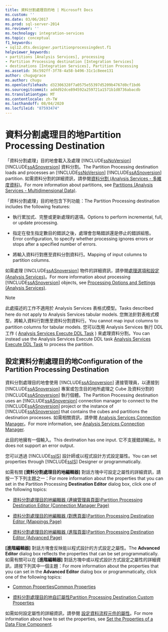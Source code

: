 ```yaml
---
title: 資料分割處理目的地 | Microsoft Docs
ms.custom: ''
ms.date: 03/06/2017
ms.prod: sql-server-2014
ms.reviewer: ''
ms.technology: integration-services
ms.topic: conceptual
f1_keywords:
- sql12.dts.designer.partitionprocessingdest.f1
helpviewer_keywords:
- partitions [Analysis Services], processing
- Partition Processing destination [Integration Services]
- destinations [Integration Services], Partition Processing
ms.assetid: 36c592ff-3f78-4a58-b496-31c1c8eee131
author: chugugrace
ms.author: chugu
ms.openlocfilehash: d32306328f7a0575e55397d5209b4767d0cf1bd6
ms.sourcegitcommit: ad4d92dce894592a259721a1571b1d8736abacdb
ms.translationtype: MT
ms.contentlocale: zh-TW
ms.lasthandoff: 08/04/2020
ms.locfileid: "87593474"
---
```

# <a name="partition-processing-destination"></a><span data-ttu-id="52883-102">資料分割處理目的地</span><span class="sxs-lookup"><span data-stu-id="52883-102">Partition Processing Destination</span></span>
  <span data-ttu-id="52883-103">「資料分割處理」目的地會載入及處理 [!INCLUDE[ssNoVersion](../../includes/ssnoversion-md.md)] [!INCLUDE[ssASnoversion](../../includes/ssasnoversion-md.md)] 資料分割。</span><span class="sxs-lookup"><span data-stu-id="52883-103">The Partition Processing destination loads and processes an [!INCLUDE[ssNoVersion](../../includes/ssnoversion-md.md)] [!INCLUDE[ssASnoversion](../../includes/ssasnoversion-md.md)] partition.</span></span> <span data-ttu-id="52883-104">如需資料分割的詳細資訊，請參閱[資料分割 &#40;Analysis Services - 多維度資料&#41;](https://docs.microsoft.com/analysis-services/multidimensional-models-olap-logical-cube-objects/partitions-analysis-services-multidimensional-data)。</span><span class="sxs-lookup"><span data-stu-id="52883-104">For more information about partitions, see [Partitions &#40;Analysis Services - Multidimensional Data&#41;](https://docs.microsoft.com/analysis-services/multidimensional-models-olap-logical-cube-objects/partitions-analysis-services-multidimensional-data).</span></span>  
  
 <span data-ttu-id="52883-105">「資料分割處理」目的地包含下列功能：</span><span class="sxs-lookup"><span data-stu-id="52883-105">The Partition Processing destination includes the following features:</span></span>  
  
-   <span data-ttu-id="52883-106">執行累加式、完整或更新處理的選項。</span><span class="sxs-lookup"><span data-stu-id="52883-106">Options to perform incremental, full, or update processing.</span></span>  
  
-   <span data-ttu-id="52883-107">指定在發生指定數目的錯誤之後，處理會忽略錯誤還是停止的錯誤組態。</span><span class="sxs-lookup"><span data-stu-id="52883-107">Error configuration, to specify whether processing ignores errors or stops after a specified number of errors.</span></span>  
  
-   <span data-ttu-id="52883-108">將輸入資料行對應至資料分割資料行。</span><span class="sxs-lookup"><span data-stu-id="52883-108">Mapping of input columns to partition columns.</span></span>  
  
 <span data-ttu-id="52883-109">如需處理 [!INCLUDE[ssASnoversion](../../includes/ssasnoversion-md.md)] 物件的詳細資訊，請參閱[處理選項和設定 &#40;Analysis Services&#41;](https://docs.microsoft.com/analysis-services/multidimensional-models/processing-options-and-settings-analysis-services)。</span><span class="sxs-lookup"><span data-stu-id="52883-109">For more information about processing [!INCLUDE[ssASnoversion](../../includes/ssasnoversion-md.md)] objects, see [Processing Options and Settings &#40;Analysis Services&#41;](https://docs.microsoft.com/analysis-services/multidimensional-models/processing-options-and-settings-analysis-services).</span></span>  
  
> [!NOTE]  
>  <span data-ttu-id="52883-110">此處描述的工作不適用於 Analysis Services 表格式模型。</span><span class="sxs-lookup"><span data-stu-id="52883-110">Tasks described here do not apply to Analysis Services tabular models.</span></span>  <span data-ttu-id="52883-111">您無法針對表格式模型，將輸入資料行對應至資料分割資料行。</span><span class="sxs-lookup"><span data-stu-id="52883-111">You cannot map input columns to partition columns for tabular models.</span></span> <span data-ttu-id="52883-112">您可以改用 Analysis Services 執行 DDL 工作 ( [Analysis Services Execute DDL Task](../control-flow/analysis-services-execute-ddl-task.md) ) 來處理資料分割。</span><span class="sxs-lookup"><span data-stu-id="52883-112">You can instead use the Analysis Services Execute DDL task [Analysis Services Execute DDL Task](../control-flow/analysis-services-execute-ddl-task.md) to process the partition.</span></span>  
  
## <a name="configuration-of-the-partition-processing-destination"></a><span data-ttu-id="52883-113">設定資料分割處理目的地</span><span class="sxs-lookup"><span data-stu-id="52883-113">Configuration of the Partition Processing Destination</span></span>  
 <span data-ttu-id="52883-114">資料分割處理目的地會使用 [!INCLUDE[ssASnoversion](../../includes/ssasnoversion-md.md)] 連接管理員，以連接到 [!INCLUDE[ssASnoversion](../../includes/ssasnoversion-md.md)] 專案或包含目的地所處理之 Cube 及資料分割的 [!INCLUDE[ssASnoversion](../../includes/ssasnoversion-md.md)] 執行個體。</span><span class="sxs-lookup"><span data-stu-id="52883-114">The Partition Processing destination uses an [!INCLUDE[ssASnoversion](../../includes/ssasnoversion-md.md)] connection manager to connect to the [!INCLUDE[ssASnoversion](../../includes/ssasnoversion-md.md)] project or the instance of [!INCLUDE[ssASnoversion](../../includes/ssasnoversion-md.md)] that contains the cubes and partitions the destination processes.</span></span> <span data-ttu-id="52883-115">如需相關資訊，請參閱 [Analysis Services Connection Manager](../connection-manager/analysis-services-connection-manager.md)。</span><span class="sxs-lookup"><span data-stu-id="52883-115">For more information, see [Analysis Services Connection Manager](../connection-manager/analysis-services-connection-manager.md).</span></span>  
  
 <span data-ttu-id="52883-116">此目的地擁有一個輸入。</span><span class="sxs-lookup"><span data-stu-id="52883-116">This destination has one input.</span></span> <span data-ttu-id="52883-117">它不支援錯誤輸出。</span><span class="sxs-lookup"><span data-stu-id="52883-117">It does not support an error output.</span></span>  
  
 <span data-ttu-id="52883-118">您可以透過 [!INCLUDE[ssIS](../../includes/ssis-md.md)] 設計師或以程式設計方式設定屬性。</span><span class="sxs-lookup"><span data-stu-id="52883-118">You can set properties through [!INCLUDE[ssIS](../../includes/ssis-md.md)] Designer or programmatically.</span></span>  
  
 <span data-ttu-id="52883-119">如需有關 **[資料分割處理目的地編輯器]** 對話方塊中可設定之屬性的詳細資訊，請按一下下列主題之一：</span><span class="sxs-lookup"><span data-stu-id="52883-119">For more information about the properties that you can set in the Partition Processing **Destination Editor** dialog box, click one of the following topics:</span></span>  
  
-   [<span data-ttu-id="52883-120">資料分割處理目的地編輯器 &#40;連線管理員頁面&#41;</span><span class="sxs-lookup"><span data-stu-id="52883-120">Partition Processing Destination Editor &#40;Connection Manager Page&#41;</span></span>](../partition-processing-destination-editor-connection-manager-page.md)  
  
-   [<span data-ttu-id="52883-121">資料分割處理目的地編輯器 &#40;對應頁面&#41;</span><span class="sxs-lookup"><span data-stu-id="52883-121">Partition Processing Destination Editor &#40;Mappings Page&#41;</span></span>](../partition-processing-destination-editor-mappings-page.md)  
  
-   [<span data-ttu-id="52883-122">資料分割處理目的地編輯器 &#40;進階頁面&#41;</span><span class="sxs-lookup"><span data-stu-id="52883-122">Partition Processing Destination Editor &#40;Advanced Page&#41;</span></span>](../partition-processing-destination-editor-advanced-page.md)  
  
 <span data-ttu-id="52883-123">**[進階編輯器]** 對話方塊會反映能以程式設計的方式設定之屬性。</span><span class="sxs-lookup"><span data-stu-id="52883-123">The **Advanced Editor** dialog box reflects the properties that can be set programmatically.</span></span> <span data-ttu-id="52883-124">如需有關可以在 **[進階編輯器]** 對話方塊中或以程式設計方式設定之屬性的詳細資訊，請按下列其中一個主題：</span><span class="sxs-lookup"><span data-stu-id="52883-124">For more information about the properties that you can set in the **Advanced Editor** dialog box or programmatically, click one of the following topics:</span></span>  
  
-   [<span data-ttu-id="52883-125">Common Properties</span><span class="sxs-lookup"><span data-stu-id="52883-125">Common Properties</span></span>](../common-properties.md)  
  
-   [<span data-ttu-id="52883-126">資料分割處理目的地自訂屬性</span><span class="sxs-lookup"><span data-stu-id="52883-126">Partition Processing Destination Custom Properties</span></span>](partition-processing-destination-custom-properties.md)  
  
 <span data-ttu-id="52883-127">如需如何設定屬性的詳細資訊，請參閱 [設定資料流程元件的屬性](set-the-properties-of-a-data-flow-component.md)。</span><span class="sxs-lookup"><span data-stu-id="52883-127">For more information about how to set the properties, see [Set the Properties of a Data Flow Component](set-the-properties-of-a-data-flow-component.md).</span></span>  
  
  
